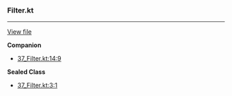 ### Filter.kt
---
[View file](../../precision_analyzed/37_Filter.kt)

**Companion**

 - [37_Filter.kt:14:9](../../precision_analyzed/37_Filter.kt#L14)

**Sealed Class**

 - [37_Filter.kt:3:1](../../precision_analyzed/37_Filter.kt#L3)
